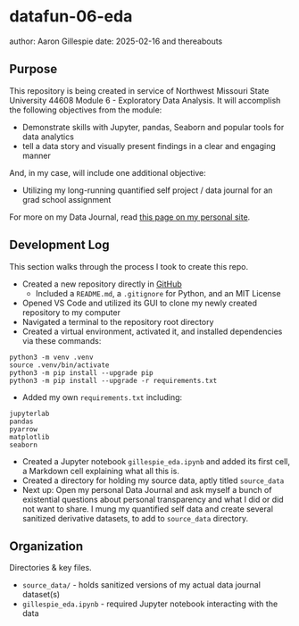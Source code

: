 # datafun-06-eda

author: Aaron Gillespie
date: 2025-02-16 and thereabouts

## Purpose

This repository is being created in service of Northwest Missouri State University 44608 Module 6 - Exploratory Data Analysis. It will accomplish the following objectives from the module:

- Demonstrate skills with Jupyter, pandas, Seaborn and popular tools for data analytics
- tell a data story and visually present findings in a clear and engaging manner

And, in my case, will include one additional objective:

- Utilizing my long-running quantified self project / data journal for an grad school assignment

For more on my Data Journal, read [this page on my personal site](https://aarongilly.com/Pages/Data-Journal).

## Development Log

This section walks through the process I took to create this repo.

- Created a new repository directly in [GitHub](https://github.com/)
  - Included a `README.md`, a `.gitignore` for Python, and an MIT License
- Opened VS Code and utilized its GUI to clone my newly created repository to my computer
- Navigated a terminal to the repository root directory
- Created a virtual environment, activated it, and installed dependencies via these commands:

```shell
python3 -m venv .venv  
source .venv/bin/activate
python3 -m pip install --upgrade pip  
python3 -m pip install --upgrade -r requirements.txt
```

- Added my own `requirements.txt` including:

```plaintext
jupyterlab
pandas
pyarrow
matplotlib
seaborn
```

- Created a Jupyter notebook `gillespie_eda.ipynb` and added its first cell, a Markdown cell explaining what all this is.
- Created a directory for holding my source data, aptly titled `source_data`
- Next up: Open my personal Data Journal and ask myself a bunch of existential questions about personal transparency and what I did or did not want to share. I mung my quantified self data and create several sanitized derivative datasets, to add to `source_data` directory.

## Organization

Directories & key files.

- `source_data/` - holds sanitized versions of my actual data journal dataset(s)
- `gillespie_eda.ipynb` - required Jupyter notebook interacting with the data